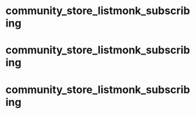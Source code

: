 # community_store_listmonk_subscribing
# community_store_listmonk_subscribing
# community_store_listmonk_subscribing
